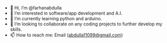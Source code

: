 - 👋 Hi, I’m @farhanabdulla
- 👀 I’m interested in software/app development and A.I.
- 🌱 I’m currently learning python and arduino.
- 💞️ I’m looking to collaborate on any coding projects to further develop my skills.
- 📫 How to reach me: Email (abdulla11099@gmail.com) 

<!---
farhanabdulla/farhanabdulla is a ✨ special ✨ repository because its `README.md` (this file) appears on your GitHub profile.
You can click the Preview link to take a look at your changes.
--->
